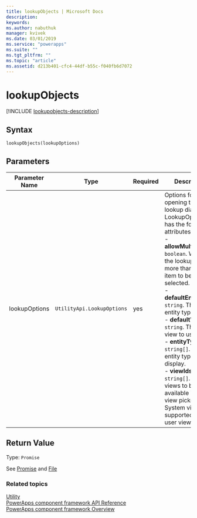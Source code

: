 ```yaml
---
title: lookupObjects | Microsoft Docs
description: 
keywords:
ms.author: nabuthuk
manager: kvivek
ms.date: 03/01/2019
ms.service: "powerapps"
ms.suite: ""
ms.tgt_pltfrm: ""
ms.topic: "article"
ms.assetid: d213b401-cfc4-44df-b55c-f040fb6d7072
---
```


# lookupObjects

[!INCLUDE [lookupobjects-description](includes/lookupobjects-description.md)]

## Syntax

`lookupObjects(lookupOptions)`

## Parameters

| Parameter Name|Type|Required|Description|
| ------------- |----|--------|-----------|
|lookupOptions|`UtilityApi.LookupOptions`|yes|Options for opening the lookup dialog. The LookupOptions has the following attributes:<br/>- **allowMultiSelect**: `boolean`. Whether the lookup allows more than one item to be selected.<br/>- **defaultEntityType**: `string`. The default entity type.<br/>- **defaultViewId**: `string`. The default view to use.<br/>- **entityTypes**: `string[]`. The entity types to display.<br/>- **viewIds**: `string[]`. The views to be available in the view picker. Only System views are supported (not user views).|

## Return Value

Type: `Promise`

See [Promise](https://developer.mozilla.org/docs/Web/JavaScript/Reference/Global_Objects/Promise) and [File](https://developer.mozilla.org/docs/Web/API/File)


### Related topics

[Utility](../utility.md)<br/>
[PowerApps component framework API Reference](../reference/index.md)<br/>
[PowerApps component framework Overview](../overview.md)